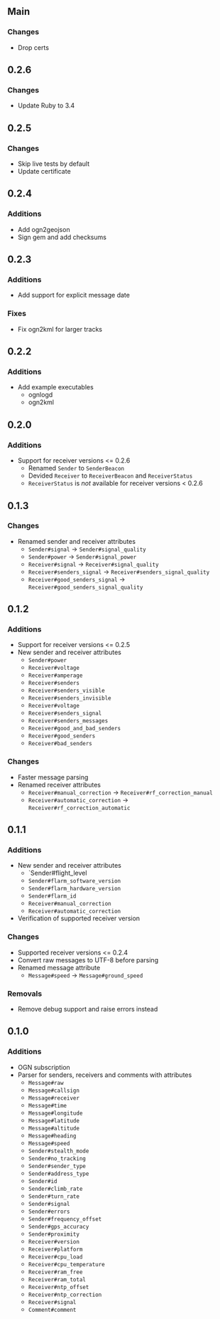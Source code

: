 ## Main

### Changes
* Drop certs

## 0.2.6

### Changes
* Update Ruby to 3.4

## 0.2.5

### Changes
* Skip live tests by default
* Update certificate

## 0.2.4

### Additions
* Add ogn2geojson
* Sign gem and add checksums

## 0.2.3

### Additions
* Add support for explicit message date

### Fixes
* Fix ogn2kml for larger tracks

## 0.2.2

### Additions
* Add example executables
  * ognlogd
  * ogn2kml

## 0.2.0

### Additions
* Support for receiver versions <= 0.2.6
  * Renamed `Sender` to `SenderBeacon`
  * Devided `Receiver` to `ReceiverBeacon` and `ReceiverStatus`
  * `ReceiverStatus` is *not* available for receiver versions < 0.2.6

## 0.1.3

### Changes
* Renamed sender and receiver attributes
  * `Sender#signal` -> `Sender#signal_quality`
  * `Sender#power` -> `Sender#signal_power`
  * `Receiver#signal` -> `Receiver#signal_quality`
  * `Receiver#senders_signal` -> `Receiver#senders_signal_quality`
  * `Receiver#good_senders_signal` -> `Receiver#good_senders_signal_quality`

## 0.1.2

### Additions
* Support for receiver versions <= 0.2.5
* New sender and receiver attributes
  * `Sender#power`
  * `Receiver#voltage`
  * `Receiver#amperage`
  * `Receiver#senders`
  * `Receiver#senders_visible`
  * `Receiver#senders_invisible`
  * `Receiver#voltage`
  * `Receiver#senders_signal`
  * `Receiver#senders_messages`
  * `Receiver#good_and_bad_senders`
  * `Receiver#good_senders`
  * `Receiver#bad_senders`

### Changes
* Faster message parsing
* Renamed receiver attributes
  * `Receiver#manual_correction` -> `Receiver#rf_correction_manual`
  * `Receiver#automatic_correction` -> `Receiver#rf_correction_automatic`

## 0.1.1

### Additions
* New sender and receiver attributes
  * `Sender#flight_level
  * `Sender#flarm_software_version`
  * `Sender#flarm_hardware_version`
  * `Sender#flarm_id`
  * `Receiver#manual_correction`
  * `Receiver#automatic_correction`
* Verification of supported receiver version

### Changes
* Supported receiver versions <= 0.2.4
* Convert raw messages to UTF-8 before parsing
* Renamed message attribute
  * `Message#speed` -> `Message#ground_speed`

### Removals
* Remove debug support and raise errors instead

## 0.1.0

### Additions
* OGN subscription
* Parser for senders, receivers and comments with attributes
  * `Message#raw`
  * `Message#callsign`
  * `Message#receiver`
  * `Message#time`
  * `Message#longitude`
  * `Message#latitude`
  * `Message#altitude`
  * `Message#heading`
  * `Message#speed`
  * `Sender#stealth_mode`
  * `Sender#no_tracking`
  * `Sender#sender_type`
  * `Sender#address_type`
  * `Sender#id`
  * `Sender#climb_rate`
  * `Sender#turn_rate`
  * `Sender#signal`
  * `Sender#errors`
  * `Sender#frequency_offset`
  * `Sender#gps_accuracy`
  * `Sender#proximity`
  * `Receiver#version`
  * `Receiver#platform`
  * `Receiver#cpu_load`
  * `Receiver#cpu_temperature`
  * `Receiver#ram_free`
  * `Receiver#ram_total`
  * `Receiver#ntp_offset`
  * `Receiver#ntp_correction`
  * `Receiver#signal`
  * `Comment#comment`
